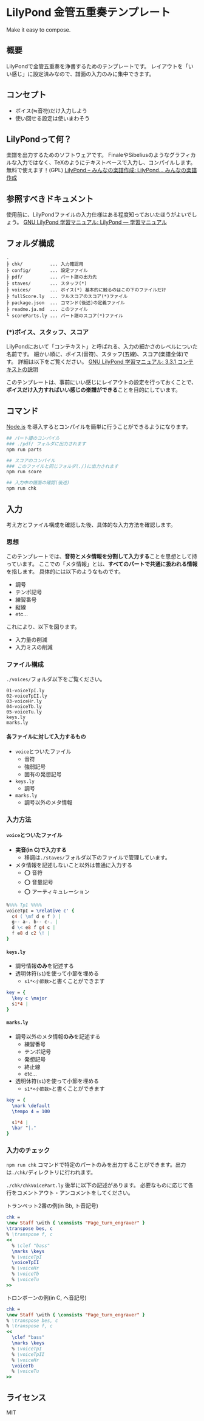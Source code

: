 # LilyPond 金管五重奏テンプレート
Make it easy to compose.

## 概要
LilyPondで金管五重奏を浄書するためのテンプレートです。
レイアウトを「いい感じ」に設定済みなので、譜面の入力のみに集中できます。

## コンセプト
- ボイス(≒音符)だけ入力しよう
- 使い回せる設定は使いまわそう

## LilyPondって何？
楽譜を出力するためのソフトウェアです。
FinaleやSibeliusのようなグラフィカルな入力ではなく、TeXのようにテキストベースで入力し、コンパイルします。
無料で使えます！(GPL)
[LilyPond – みんなの楽譜作成: LilyPond... みんなの楽譜作成](http://lilypond.org/index.ja.html)

## 参照すべきドキュメント
使用前に、LilyPondファイルの入力仕様はある程度知っておいたほうがよいでしょう。
[GNU LilyPond 学習マニュアル: LilyPond — 学習マニュアル](http://lilypond.org/doc/v2.18/Documentation/learning/index.ja.html)

## フォルダ構成
```
.
├ chk/          ... 入力確認用
├ config/       ... 設定ファイル
├ pdf/          ... パート譜の出力先
├ staves/       ... スタッフ(*)
├ voices/       ... ボイス(*) 基本的に触るのはこの下のファイルだけ
├ fullScore.ly  ... フルスコアのスコア(*)ファイル
├ package.json  ... コマンド(後述)の定義ファイル
├ readme.ja.md  ... このファイル
└ scoreParts.ly ... パート譜のスコア(*)ファイル
```
### (*)ボイス、スタッフ、スコア
LilyPondにおいて「コンテキスト」と呼ばれる、入力の細かさのレベルについた名前です。
細かい順に、ボイス(音符)、スタッフ(五線)、スコア(楽譜全体)です。
詳細は以下をご覧ください。
[GNU LilyPond 学習マニュアル: 3.3.1 コンテキストの説明](http://lilypond.org/doc/v2.18/Documentation/learning/contexts-explained)

このテンプレートは、事前にいい感じにレイアウトの設定を行っておくことで、**ボイスだけ入力すればいい感じの楽譜ができる**ことを目的にしています。

## コマンド
[Node.js](https://nodejs.org/ja/) を導入するとコンパイルを簡単に行うことができるようになります。
```sh
## パート譜のコンパイル
### ./pdf/ フォルダに出力されます
npm run parts

## スコアのコンパイル
### このファイルと同じフォルダ(./)に出力されます
npm run score

## 入力中の譜面の確認(後述)
npm run chk
```

## 入力

考え方とファイル構成を確認した後、具体的な入力方法を確認します。

### 思想
このテンプレートでは、**音符とメタ情報を分割して入力する**ことを思想として持っています。
ここでの「メタ情報」とは、**すべてのパートで共通に扱われる情報**を指します。
具体的には以下のようなものです。
- 調号
- テンポ記号
- 練習番号
- 縦線
- etc...

これにより、以下を図ります。
- 入力量の削減
- 入力ミスの削減

### ファイル構成
`./voices/`フォルダ以下をご覧ください。
```
01-voiceTpI.ly
02-voiceTpII.ly
03-voiceHr.ly
04-voiceTb.ly
05-voiceTu.ly
keys.ly
marks.ly
```

#### 各ファイルに対して入力するもの
- `voice`とついたファイル
  - 音符
  - 強弱記号
  - 固有の発想記号
- `keys.ly`
  - 調号
- `marks.ly`
  - 調号以外のメタ情報

### 入力方法
#### `voice`とついたファイル
- **実音(in C)で入力する**
  - 移調は`./staves/`フォルダ以下のファイルで管理しています。
- メタ情報を記述しないこと以外は普通に入力する
  - ⭕ 音符
  - ⭕ 音量記号
  - ⭕ アーティキュレーション
```ly
%%%% Tp1 %%%%
voiceTpI = \relative c' {
  c4 ( \mf d e f ) |
  g-- a-. b-- c-. |
  d \< e8 f g4 c |
  f e8 d c2 \! |
}
```

#### `keys.ly`
- 調号情報**のみ**を記述する
- 透明休符(`s1`)を使って小節を埋める
  - `s1*<小節数>`と書くことができます
```ly
key = {
  \key c \major
  s1*4 |
}
```

#### `marks.ly`
- 調号以外のメタ情報**のみ**を記述する
  - 練習番号
  - テンポ記号
  - 発想記号
  - 終止線
  - etc...
- 透明休符(`s1`)を使って小節を埋める
  - `s1*<小節数>`と書くことができます
```ly
key = {
  \mark \default
  \tempo 4 = 100

  s1*4 |
  \bar "|."
}
```

### 入力のチェック

`npm run chk` コマンドで特定のパートのみを出力することができます。出力は`./chk/`ディレクトリに行われます。

`./chk/chkVoicePart.ly` 後半に以下の記述があります。
必要なものに応じて各行をコメントアウト・アンコメントをしてください。

トランペット2番の例(in Bb, ト音記号)
```ly
chk =
\new Staff \with { \consists "Page_turn_engraver" }
\transpose bes, c
% \transpose f, c
<<
  % \clef "bass"
  \marks \keys
  % \voiceTpI
  \voiceTpII
  % \voiceHr
  % \voiceTb
  % \voiceTu
>>
```

トロンボーンの例(in C, ヘ音記号)
```ly
chk =
\new Staff \with { \consists "Page_turn_engraver" }
% \transpose bes, c
% \transpose f, c
<<
  \clef "bass"
  \marks \keys
  % \voiceTpI
  % \voiceTpII
  % \voiceHr
  \voiceTb
  % \voiceTu
>>
```

## ライセンス
MIT